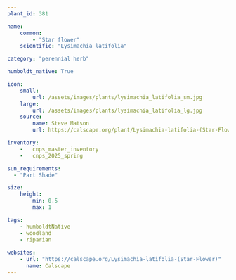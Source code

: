 ```yaml
---
plant_id: 381 

name: 
    common:  
        - "Star flower" 
    scientific: "Lysimachia latifolia"  

category: "perennial herb"

humboldt_native: True

icon: 
    small: 
        url: /assets/images/plants/lysimachia_latifolia_sm.jpg
    large: 
        url: /assets/images/plants/lysimachia_latifolia_lg.jpg
    source: 
        name: Steve Matson 
        url: https://calscape.org/plant/Lysimachia-latifolia-(Star-Flower)/gallery 

inventory: 
    -   cnps_master_inventory
    -   cnps_2025_spring

sun_requirements:
  - "Part Shade"

size:
    height: 
        min: 0.5 
        max: 1

tags:
    - humboldtNative
    - woodland
    - riparian
 
websites: 
    - url: "https://calscape.org/Lysimachia-latifolia-(Star-Flower)" 
      name: Calscape
---
```


